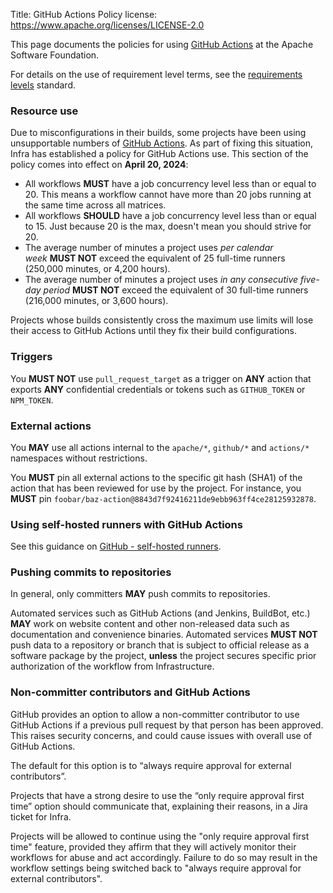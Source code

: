 Title: GitHub Actions Policy
license: https://www.apache.org/licenses/LICENSE-2.0

This page documents the policies for using [GitHub Actions](github-actions-secrets.html) at the Apache Software Foundation.

For details on the use of requirement level terms, see the <a href="https://www.ietf.org/rfc/rfc2119.txt" target="_blank">requirements levels</a> standard.

### Resource use
Due to misconfigurations in their builds, some projects have been using unsupportable numbers of [GitHub Actions](github-actions-secrets.html). As part of fixing this situation, Infra has established a policy for GitHub Actions use. This section of the policy comes into effect on **April 20, 2024**:

  - All workflows **MUST** have a job concurrency level less than or equal to 20. This means a workflow cannot have more than 20 jobs running at the same time across all matrices.
  - All workflows **SHOULD** have a job concurrency level less than or equal to 15. Just because 20 is the max, doesn't mean you should strive for 20.
  - The average number of minutes a project uses _per calendar week_ **MUST NOT** exceed the equivalent of 25 full-time runners (250,000 minutes, or 4,200 hours).
  - The average number of minutes a project uses _in any consecutive five-day period_ **MUST NOT** exceed the equivalent of 30 full-time runners (216,000 minutes, or 3,600 hours).

Projects whose builds consistently cross the maximum use limits will lose their access to GitHub Actions until they fix their build configurations.

### Triggers

You **MUST NOT** use `pull_request_target` as a trigger on **ANY** action that exports **ANY** confidential credentials or tokens such as `GITHUB_TOKEN` or `NPM_TOKEN`.

### External actions

You **MAY** use all actions internal to the `apache/*`, `github/*` and `actions/*` namespaces without restrictions.

You **MUST** pin all external actions to the specific git hash (SHA1) of the action that has been reviewed for use by the project. For instance, you **MUST** pin `foobar/baz-action@8843d7f92416211de9ebb963ff4ce28125932878`.

### Using self-hosted runners with GitHub Actions

See this guidance on <a href="https://cwiki.apache.org/confluence/display/INFRA/GitHub+-+self-hosted+runners" target="_blank">GitHub - self-hosted runners</a>.

### Pushing commits to repositories

In general, only committers **MAY** push commits to repositories.

Automated services such as GitHub Actions (and Jenkins, BuildBot, etc.) **MAY** work on website content and other non-released data such as documentation and convenience binaries.
Automated services **MUST NOT** push data to a repository or branch that is subject to official release as a software package by the project, **unless** the project secures specific prior authorization of the workflow from Infrastructure.

### Non-committer contributors and GitHub Actions

GitHub provides an option to allow a non-committer contributor to use GitHub Actions if a previous pull request by that person has been approved. This raises security concerns, and could cause issues with overall use of GitHub Actions. 

The default for this option is to “always require approval for external contributors”.

Projects that have a strong desire to use the “only require approval first time” option should communicate that, explaining their reasons, in a Jira ticket for Infra.

Projects will be allowed to continue using the "only require approval first time" feature, provided they affirm that they will actively monitor their workflows for abuse and act accordingly. Failure to do so may result in the workflow settings being switched back to "always require approval for external contributors".
